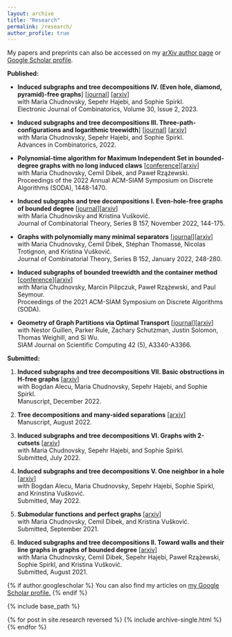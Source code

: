 ```yaml
---
layout: archive
title: "Research"
permalink: /research/
author_profile: true
---
```


My papers and preprints can also be accessed on my [arXiv author page](https://arxiv.org/a/abrishami_t_1.html) or [Google Scholar profile](https://scholar.google.com/citations?user=GvdjMbcAAAAJ&hl=en). 

**Published:** <br/>

* **Induced subgraphs and tree decompositions IV. (Even hole, diamond, pyramid)-free graphs**]  [[journal](https://www.combinatorics.org/ojs/index.php/eljc/article/view/p30i2p42)] [[arxiv](https://arxiv.org/abs/2203.06775)] <br/>
with Maria Chudnovsky, Sepehr Hajebi, and Sophie Spirkl. <br/>
Electronic Journal of Combinatorics, Volume 30, Issue 2, 2023. <br/>

* **Induced subgraphs and tree decompositions III. Three-path-configurations and logarithmic treewidth**]  [[journal](https://www.advancesincombinatorics.com/article/38089-induced-subgraphs-and-tree-decompositions-iii-three-path-configurations-and-logarithmic-treewidth)] [[arxiv](https://arxiv.org/abs/2109.01310)]<br/>
with Maria Chudnovsky, Sepehr Hajebi, and Sophie Spirkl. <br/>
Advances in Combinatorics, 2022. <br/>

* **Polynomial-time algorithm for Maximum Independent Set in bounded-degree graphs with no long induced claws**  [[conference](https://epubs.siam.org/doi/10.1137/1.9781611977073.61)][[arxiv](https://arxiv.org/abs/2107.05434)]<br/>
with Maria Chudnovsky, Cemil Dibek, and Paweł Rzążewski. <br/>
Proceedings of the 2022 Annual ACM-SIAM Symposium on Discrete Algorithms (SODA), 1448-1470. <br/>

* **Induced subgraphs and tree decompositions I. Even-hole-free graphs of bounded degree** [[journal](https://www.sciencedirect.com/science/article/pii/S0095895622000533)][[arxiv](https://arxiv.org/abs/2009.01297)]<br/>
with Maria Chudnovsky and Kristina Vušković. <br/>
Journal of Combinatorial Theory, Series B 157, November 2022, 144-175. <br/>

* **Graphs with polynomially many minimal separators** [[journal](https://www.sciencedirect.com/science/article/pii/S0095895621000848)][[arxiv](https://arxiv.org/abs/2005.05042)]<br/>
with Maria Chudnovsky, Cemil Dibek, Stéphan Thomassé, Nicolas Trotignon, and Kristina Vušković. <br/>
Journal of Combinatorial Theory, Series B 152, January 2022, 248-280. <br/>

* **Induced subgraphs of bounded treewidth and the container method** [[conference](https://epubs.siam.org/doi/10.1137/1.9781611976465.116)][[arxiv](https://arxiv.org/abs/2003.05185)]<br/>
with Maria Chudnovsky, Marcin Pilipczuk, Paweł Rzążewski, and Paul Seymour. <br/>
Proceedings of the 2021 ACM-SIAM Symposium on Discrete Algorithms (SODA). <br/>


* **Geometry of Graph Partitions via Optimal Transport** [[journal](https://epubs.siam.org/doi/10.1137/19M1295258)][[arxiv](https://arxiv.org/abs/1910.09618)] <br/>
with Nestor Guillen, Parker Rule, Zachary Schutzman, Justin Solomon, Thomas Weighill, and Si Wu. <br/>
SIAM Journal on Scientific Computing 42 (5), A3340-A3366. <br/>

**Submitted:** 

1. **Induced subgraphs and tree decompositions VII. Basic obstructions in H-free graphs**  [[arxiv](https://arxiv.org/abs/2212.02737)]<br/>
with Bogdan Alecu, Maria Chudnovsky, Sepehr Hajebi, and Sophie Spirkl. <br/>
Manuscript, December 2022. <br/>

2. **Tree decompositions and many-sided separations**  [[arxiv](https://arxiv.org/abs/2207.10778)] <br/>
Manuscript, August 2022. <br/>

3. **Induced subgraphs and tree decompositions VI. Graphs with 2-cutsets**  [[arxiv](https://arxiv.org/abs/2207.05538)]<br/>
with Maria Chudnovsky, Sepehr Hajebi, and Sophie Spirkl. <br/>
Submitted, July 2022. <br/>

4. **Induced subgraphs and tree decompositions V. One neighbor in a hole** [[arxiv](https://arxiv.org/abs/2205.04420)]<br/>
with Bogdan Alecu, Maria Chudnovsky, Sepehr Hajebi, Sophie Spirkl, and Krinstina Vušković. <br/>
Submitted, May 2022. <br/>

5. **Submodular functions and perfect graphs** [[arxiv](https://arxiv.org/abs/2110.00108)] <br/>
with Maria Chudnovsky, Cemil Dibek, and Kristina Vušković. <br/>
Submitted, September 2021. <br/>

6. **Induced subgraphs and tree decompositions II. Toward walls and their line graphs in graphs of bounded degree**  [[arxiv](https://arxiv.org/abs/2108.01162)]<br/>
with Maria Chudnovsky, Cemil Dibek, Sepehr Hajebi, Paweł Rzążewski, Sophie Spirkl, and Kristina Vušković. <br/>
Submitted, August 2021. <br/>




{% if author.googlescholar %}
  You can also find my articles on <u><a href="{{author.googlescholar}}">my Google Scholar profile</a>.</u>
{% endif %}

{% include base_path %}

{% for post in site.research reversed %}
  {% include archive-single.html %}
{% endfor %}
